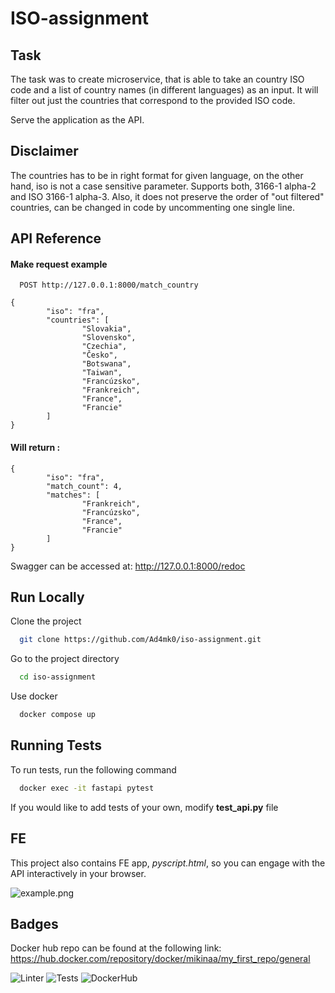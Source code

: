 
# ISO-assignment

## Task
The task was to create microservice, that is able to take an country ISO code and a list of country names (in different languages) as an input. It will filter out just the countries that correspond to the provided ISO code.

Serve the application as the API.


## Disclaimer
The countries has to be in right format for given language, on the other hand, iso is not a case sensitive parameter. Supports both, 3166-1 alpha-2 and ISO 3166-1 alpha-3. Also, it does not preserve the order of "out filtered" countries, can be changed in code by uncommenting one single line.
## API Reference

#### Make request example

```
  POST http://127.0.0.1:8000/match_country
```

```
{
        "iso": "fra",
        "countries": [
                "Slovakia",
                "Slovensko", 
                "Czechia", 
                "Česko", 
                "Botswana", 
                "Taiwan", 
                "Francúzsko", 
                "Frankreich",
                "France", 
                "Francie"
        ]
}
```

#### Will return :

```
{
        "iso": "fra",
        "match_count": 4,
        "matches": [
                "Frankreich",
                "Francúzsko",
                "France",
                "Francie"
        ]
}
```

Swagger can be accessed at: http://127.0.0.1:8000/redoc

## Run Locally

Clone the project

```bash
  git clone https://github.com/Ad4mk0/iso-assignment.git
```

Go to the project directory

```bash
  cd iso-assignment
```

Use docker

```bash
  docker compose up
```


## Running Tests

To run tests, run the following command

```bash
  docker exec -it fastapi pytest
```

If you would like to add tests of your own, modify **test_api.py** file


## FE

This project also contains FE app, *pyscript.html*, so you can engage with the API interactively in your browser.

![example.png](https://i.postimg.cc/zvGwxLQZ/example.png)
## Badges
Docker hub repo can be found at the following link:
https://hub.docker.com/repository/docker/mikinaa/my_first_repo/general

![Linter](https://github.com/Ad4mk0/iso-assignment/actions/workflows/superlinter.yml/badge.svg)
![Tests](https://github.com/Ad4mk0/iso-assignment/actions/workflows/tests.yml/badge.svg)
![DockerHub](https://github.com/Ad4mk0/iso-assignment/actions/workflows/docker-image.yml/badge.svg)


